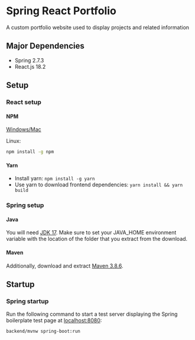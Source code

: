 # Spring React Portfolio
A custom portfolio website used to display projects and related information

## Major Dependencies
 - Spring 2.7.3
 - React.js 18.2

## Setup
### React setup
#### NPM
[Windows/Mac](https://nodejs.org/en/download/)

Linux:
```bash
npm install -g npm
```
#### Yarn
 - Install yarn: `npm install -g yarn`
 - Use yarn to download frontend dependencies: `yarn install && yarn build`

### Spring setup
#### Java
You will need [JDK 17](https://www.oracle.com/java/technologies/downloads/#java17). Make sure to set your JAVA\_HOME environment variable with the location of the folder that you extract from the download.
#### Maven
Additionally, download and extract [Maven 3.8.6](https://maven.apache.org/download.cgi).

## Startup
### Spring startup
Run the following command to start a test server displaying the Spring boilerplate test page at [localhost:8080](localhost:8080):
```bash
backend/mvnw spring-boot:run
```

